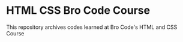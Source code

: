 # HTML CSS Bro Code Course
 This repository archives codes learned at Bro Code's HTML and CSS Course
